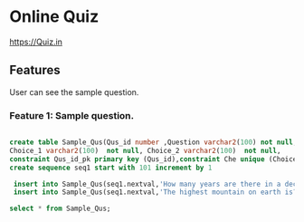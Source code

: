 # Online Quiz


https://Quiz.in


## Features


User can see the sample question.


### Feature 1: Sample question.

```sql

create table Sample_Qus(Qus_id number ,Question varchar2(100) not null,
Choice_1 varchar2(100)  not null, Choice_2 varchar2(100)  not null,
constraint Qus_id_pk primary key (Qus_id),constraint Che unique (Choice_1,Choice_2));
create sequence seq1 start with 101 increment by 1
```

```sql
 insert into Sample_Qus(seq1.nextval,'How many years are there in a decade?','10','15')
 insert into Sample_Qus(seq1.nextval,'The highest mountain on earth is?','Everest ','Fuji')

select * from Sample_Qus;
```
